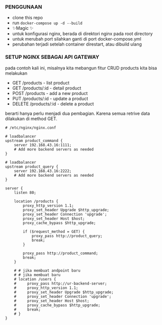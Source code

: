 ### PENGGUNAAN
- clone this repo
- run 
    ```docker-compose up -d --build```
- ✨Magic ✨
- untuk konfigurasi nginx, berada di direktori nginx pada root directory
- untuk merubah port silahkan ganti di port docker-compose.yml
- perubahan terjadi setelah container direstart, atau dibuild ulang

### SETUP NGINX SEBAGAI API GATEWAY
pada contoh kali ini, misalnya kita mebangun fitur CRUD products kita bisa melakukan 
- GET /products - list product
- GET /products/:id - detail product
- POST /products - add a new product
- PUT /products/:id - update a product
- DELETE /products/:id - delete a product

berarti hanya perlu menjadi dua pembagian. Karena semua retrive data dilakukan di method GET.

```
# /etc/nginx/nginx.conf

# loadbalancer
upstream product_command {
    server 192.168.43.16:1111;
    # Add more backend servers as needed
}

# loadbalancer
upstream product_query {
    server 192.168.43.16:2222;
    # Add more backend servers as needed
}

server {
    listen 80;

    location /products {
        proxy_http_version 1.1;
        proxy_set_header Upgrade $http_upgrade;
        proxy_set_header Connection 'upgrade';
        proxy_set_header Host $host;
        proxy_cache_bypass $http_upgrade;

        if ($request_method = GET) {
            proxy_pass http://product_query;
            break;
        }

        proxy_pass http://product_command;
        break;
    }

    # # jika membuat andpoint baru
    # # jika membuat baru
    # location /users {
    #     proxy_pass http://ur-backend-server;
    #     proxy_http_version 1.1;
    #     proxy_set_header Upgrade $http_upgrade;
    #     proxy_set_header Connection 'upgrade';
    #     proxy_set_header Host $host;
    #     proxy_cache_bypass $http_upgrade;
    #     break;
    # }
}

```
